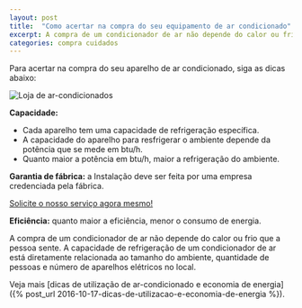 ```yaml
---
layout: post
title:  "Como acertar na compra do seu equipamento de ar condicionado"
excerpt: A compra de um condicionador de ar não depende do calor ou frio que a pessoa sente. A capacidade de refrigeração de um condicionador de ar está diretamente relacionada ao tamanho do ambiente, quantidade de pessoas e número de aparelhos elétricos no local.
categories: compra cuidados
---
```


<div class="grid _center">
    <div class="cell _3of4">
        <p>Para acertar na compra do seu aparelho de ar condicionado, siga as dicas abaixo:</p>
    </div>
    <div class="cell _1of4"><img src="https://c2.staticflickr.com/8/7741/28689692051_e31c5080d1_z.jpg" alt="Loja de ar-condicionados"></div>
</div>

__Capacidade:__

- Cada aparelho tem uma capacidade de refrigeração específica.
- A capacidade do aparelho para resfrigerar o ambiente depende da potência que se mede em btu/h.
- Quanto maior a potência em btu/h, maior a refrigeração do ambiente.

__Garantia de fábrica:__ a Instalação deve ser feita por uma empresa credenciada pela fábrica.

<p><a href="#contato" onclick="ga('send', 'event', 'Navegar', 'Contato', location.pathname + ' @ ' + 'dentro do post');">Solicite o nosso serviço agora mesmo!</a></p>

__Eficiência:__ quanto maior a eficiência, menor o consumo de energia.

A compra de um condicionador de ar não depende do calor ou frio que a pessoa sente. A capacidade de refrigeração de um condicionador de ar está diretamente relacionada ao tamanho do ambiente, quantidade de pessoas e número de aparelhos elétricos no local.

Veja mais [dicas de utilização de ar-condicionado e economia de energia]({% post_url 2016-10-17-dicas-de-utilizacao-e-economia-de-energia %}).